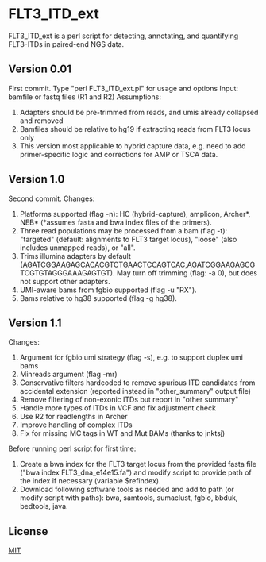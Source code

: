 # FLT3_ITD_ext
FLT3_ITD_ext is a perl script for detecting, annotating, and quantifying FLT3-ITDs in paired-end NGS data.

## Version 0.01
First commit.
Type "perl FLT3_ITD_ext.pl" for usage and options 
Input: bamfile or fastq files (R1 and R2)
Assumptions:
1. Adapters should be pre-trimmed from reads, and umis already collapsed and removed
2. Bamfiles should be relative to hg19 if extracting reads from FLT3 locus only
3. This version most applicable to hybrid capture data, e.g. need to add primer-specific logic and corrections for AMP or TSCA data.

## Version 1.0
Second commit.
Changes:
1. Platforms supported (flag -n): HC (hybrid-capture), amplicon, Archer*, NEB* (*assumes fasta and bwa index files of the primers).
2. Three read populations may be processed from a bam (flag -t): "targeted" (default: alignments to FLT3 target locus), "loose" (also includes unmapped reads), or "all". 
3. Trims illumina adapters by default (AGATCGGAAGAGCACACGTCTGAACTCCAGTCAC,AGATCGGAAGAGCGTCGTGTAGGGAAAGAGTGT). May turn off trimming (flag: -a 0), but does not support other adapters.
4. UMI-aware bams from fgbio supported (flag -u "RX").
5. Bams relative to hg38 supported (flag -g hg38).

## Version 1.1
Changes:
1. Argument for fgbio umi strategy (flag -s), e.g. to support duplex umi bams
2. Minreads argument (flag -mr)
3. Conservative filters hardcoded to remove spurious ITD candidates from accidental extension (reported instead in "other_summary" output file)
4. Remove filtering of non-exonic ITDs but report in "other summary"
5. Handle more types of ITDs in VCF and fix adjustment check
6. Use R2 for readlengths in Archer
7. Improve handling of complex ITDs
8. Fix for missing MC tags in WT and Mut BAMs (thanks to jnktsj)

Before running perl script for first time:
1. Create a bwa index for the FLT3 target locus from the provided fasta file ("bwa index FLT3_dna_e14e15.fa") and modify script to provide path of the index if necessary (variable $refindex).
2. Download following software tools as needed and add to path (or modify script with paths): bwa, samtools, sumaclust, fgbio, bbduk, bedtools, java.

## License
[MIT](https://choosealicense.com/licenses/mit/)
